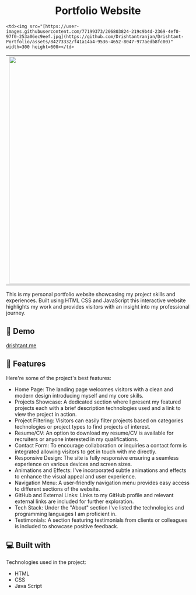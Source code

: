 <h1 align="center" id="title">Portfolio Website</h1>


<table>
  <tr>
     <td><img src="https://github.com/Drishtantranjan/Drishtant-Portfolio/assets/84273332/e288b024-1f8f-41c6-8a5f-ad28fc05a718" width=620 height=620></td>
    
    <td><img src="[https://user-images.githubusercontent.com/77199373/206803824-219c9b4d-2369-4ef0-97f0-253a06ec9eef.jpg](https://github.com/Drishtantranjan/Drishtant-Portfolio/assets/84273332/f41a14a4-9536-4652-8047-977aedb8fc00)" width=300 height=600></td>


  </tr>

</table>
<p id="description">This is my personal portfolio website showcasing my project skills and experiences. Built using HTML CSS and JavaScript this interactive website highlights my work and provides visitors with an insight into my professional journey.</p>

<h2>🚀 Demo</h2>

[drishtant.me](https://drishtant.me/)

  
  
<h2>🧐 Features</h2>

Here're some of the project's best features:

*   Home Page: The landing page welcomes visitors with a clean and modern design introducing myself and my core skills.
*   Projects Showcase: A dedicated section where I present my featured projects each with a brief description technologies used and a link to view the project in action.
*   Project Filtering: Visitors can easily filter projects based on categories technologies or project types to find projects of interest.
*   Resume/CV: An option to download my resume/CV is available for recruiters or anyone interested in my qualifications.
*   Contact Form: To encourage collaboration or inquiries a contact form is integrated allowing visitors to get in touch with me directly.
*   Responsive Design: The site is fully responsive ensuring a seamless experience on various devices and screen sizes.
*   Animations and Effects: I've incorporated subtle animations and effects to enhance the visual appeal and user experience.
*   Navigation Menu: A user-friendly navigation menu provides easy access to different sections of the website.
*   GitHub and External Links: Links to my GitHub profile and relevant external links are included for further exploration.
*   Tech Stack: Under the "About" section I've listed the technologies and programming languages I am proficient in.
*   Testimonials: A section featuring testimonials from clients or colleagues is included to showcase positive feedback.

 
  
<h2>💻 Built with</h2>

Technologies used in the project:

*   HTML
*   CSS
*   Java Script
